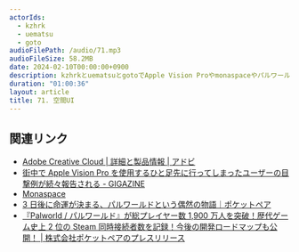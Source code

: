 ```yaml
---
actorIds:
  - kzhrk
  - uematsu
  - goto
audioFilePath: /audio/71.mp3
audioFileSize: 58.2MB
date: 2024-02-10T00:00:00+0900
description: kzhrkとuematsuとgotoでApple Vision Proやmonaspaceやパルワールドについて話しました。
duration: "01:00:36"
layout: article
title: 71. 空間UI
---
```


<!-- prettier-ignore-start -->

## 関連リンク

- [Adobe Creative Cloud \| 詳細と製品情報 \| アドビ](https://www.adobe.com/jp/creativecloud.html)
- [街中で Apple Vision Pro を使用するひと足先に行ってしまったユーザーの目撃例が続々報告される - GIGAZINE](https://gigazine.net/news/20240204-apple-vision-pro-use-case/)
- [Monaspace](https://monaspace.githubnext.com/)
- [3 日後に命運が決まる、パルワールドという偶然の物語｜ポケットペア](https://note.com/pocketpair/n/n54f674cccc40)
- [『Palworld / パルワールド』が総プレイヤー数 1,900 万人を突破！歴代ゲーム史上 2 位の Steam 同時接続者数を記録！今後の開発ロードマップも公開！ \| 株式会社ポケットペアのプレスリリース](https://prtimes.jp/main/html/rd/p/000000019.000071410.html)
<!-- prettier-ignore-end -->
